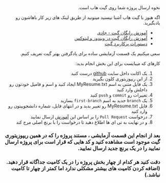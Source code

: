 <div dir="rtl" align='right'>
نحوه ارسال پروژه شما روی گیت هاب است.

اگه هنوز با گیت هاب آشنا نیستید میتونید 
از طریق لینک های زیر کار باهاشون رو یادبگیرید.

+ [آموزش رایگان گیت - جادی](https://faradars.org/courses/fvgit9609-git-github-gitlab)
+ [آموزش رایگان گیت در ویندوز و لینوکس](https://gotoclass.ir/courses/git/)
+ [دستورات پرکاربرد گیت](https://dzone.com/articles/top-20-git-commands-with-examples)

سعی میکنیم یک قسمت آزمایشی ساده برای یادگرفتن بهتر گیت تعریف کنیم.

کارهای که میبایست برای این بخش انجام بدید: 
1. یک اکانت داخل سایت [github](https://github.com/) درست کنید
2. از این ریپوزیتوری کلون بگیرید
3. یک فایل متنی به اسم MyResume.txt ایجاد کنید و اسم و فامیل خودتون رو داخلش  وارد کنید 
4. تغییرات رو `commit` و `push` کنید 
5. یک `branch` جدید به اسم `first-branch` بسازید 
6. فایل MyResume.txt  رو تغییر بدید و در  انتهای فایل، شماره دانشجوییتون رو وارد کنید 
7. درخواست `Pull Request` را بر اساس این [آموزش](https://docs.github.com/en/github/collaborating-with-pull-requests/proposing-changes-to-your-work-with-pull-requests/creating-a-pull-request) ارسال نمایید
8. و در نهایت به تی ای ها اطلاع دهید تا درخواست را با برنچ اصلی مرج کند

### بعد از انجام این قسمت آزمایشی ، مستند پروژه را که در همین ریپوزیتوری گیت موجود است مشاهده کنید و کد هایی که قرار است برای پروژه ارسال نمایید را در یک برنچ جدید ارسال   نمایید.

### دقت کنید هر کدام از چهار بخش پروژه را در یک کامیت جداگانه قرار دهید. (اضافه کردن کامیت های بیشتر مشکلی ندارد اما کمتر از چهار تا کامیت نباشد.)   

</div>
